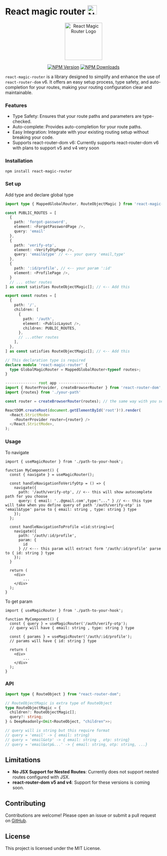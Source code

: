 
# React magic router  <img src="https://i.pinimg.com/564x/42/ca/c8/42cac8d68009c8d2fcc54366a9eea97a.jpg" width="30" alt="Nest Logo" />

<p align="center">
  <a href="https://www.npmjs.com/package/react-magic-router" target="blank">
  <img src="https://i.pinimg.com/564x/42/ca/c8/42cac8d68009c8d2fcc54366a9eea97a.jpg" width="120" alt="React Magic Router Logo" />
  </a>
</p>

<p align="center">
<a href="https://www.npmjs.com/package/react-magic-router" target="_blank"><img src="https://img.shields.io/npm/v/react-magic-router.svg" alt="NPM Version" /></a>
<a href="https://www.npmjs.com/package/react-magic-router" target="_blank"><img src="https://img.shields.io/npm/dm/react-magic-router.svg" alt="NPM Downloads" /></a>
</p>


`react-magic-router` is a library designed to simplify and enhance the use of `react-router-dom` v6. It offers an easy setup process, type safety, and auto-completion for your routes, making your routing configuration clear and maintainable.


### Features
- Type Safety: Ensures that your route paths and parameters are type-checked.
- Auto-complete: Provides auto-completion for your route paths.
- Easy Integration: Integrate with your existing routing setup without breaking your code.
- Supports react-router-dom v6: Currently supports react-router-dom v6 with plans to support v5 and v4 very soon

### Installation

```sh
npm install react-magic-router
```

### Set up

Add type and declare global type

```ts
import type { MappedGlobalRouter, RouteObjectMagic } from 'react-magic-router';

const PUBLIC_ROUTES = [
  {
    path: 'forgot-password',
    element: <ForgotPasswordPage />,
    query: 'email'
  },
  {
    path: 'verify-otp',
    element: <VerifyOtpPage />,
    query: 'email&type' // <-- your query 'email,type'
  },
  {
    path: ':id/profile', // <-- your param ':id'
    element: <ProfilePage />,
  }
  // ... other routes
] as const satisfies RouteObjectMagic[]; // <-- Add this

export const routes = [
  {
    path: '/',
    children: [
      {
        path: '/auth',
        element: <PublicLayout />,
        children: PUBLIC_ROUTES,
      },
      // ...other routes
    ],
  },
] as const satisfies RouteObjectMagic[]; // <-- Add this

// This declaration type is required
declare module 'react-magic-router' { 
  type GlobalMagicRouter = MappedGlobalRouter<typeof routes>;
}

-------------- root app ----------------
import { RouterProvider, createBrowserRouter } from 'react-router-dom';
import {routes} from './your-path'

const router = createBrowserRouter(routes); // the same way with you setup react router v6

ReactDOM.createRoot(document.getElementById('root')!).render(
  <React.StrictMode>
    <RouterProvider router={router} />
  </React.StrictMode>,
);
```

### Usage

To navigate
```tsx
import { useMagicRouter } from './path-to-your-hook';

function MyComponent() {
  const { navigate } = useMagicRouter();
 
  const handleNavigationToVerifyOtp = () => {
    navigate({
      path: '/auth/verify-otp', // <-- this will show autocomplete path for you choose
      query: { email: '..@gmail.com',type:"..." } // <-- this type will take when you define query of path '/auth/verify-otp' is 'email&type' parse to { email: string , type: string } type
    });
  };

  const handleNavigationToProfile =(id:string)=>{
    navigate({
      path: '/auth/:id/profile',
      param: {
        id
      } // <--- this param will extract form '/auth/:id/profile' parse to { id: string } type
    });
  }

  return (
    <div>
        ...
    </div>
  );
}
```

To get param
```tsx
import { useMagicRouter } from './path-to-your-hook';

function MyComponent() {
  const { query } = useMagicRouter('/auth/verify-otp');
  // query will have { email: string , type: string } type

  const { params } = useMagicRouter('/auth/:id/profile');
  // params will have { id: string } type

  return (
    <div>
        ...
    </div>
  );
}
```

### API

```ts
import type { RouteObject } from "react-router-dom";

// RouteObjectMagic is extra type of RouteObject
type RouteObjectMagic = {
  children?: RouteObjectMagic[];
  query?: string;
} & DeepReadonly<Omit<RouteObject, "children">>;

// query will is string but this require format 
// query = 'email' -> { email: string}
// query = 'email&otp' -> { email: string , otp: string}
// query = 'email&otp&...' -> { email: string, otp: string, ...}
```


## Limitations

- **No JSX Support for Nested Routes**: Currently does not support nested routes configured with JSX.
- **react-router-dom v5 and v4**: Support for these versions is coming soon.

## Contributing

Contributions are welcome! Please open an issue or submit a pull request on [GitHub](https://github.com/cin12211/react-magic-router).


## License

This project is licensed under the MIT License.